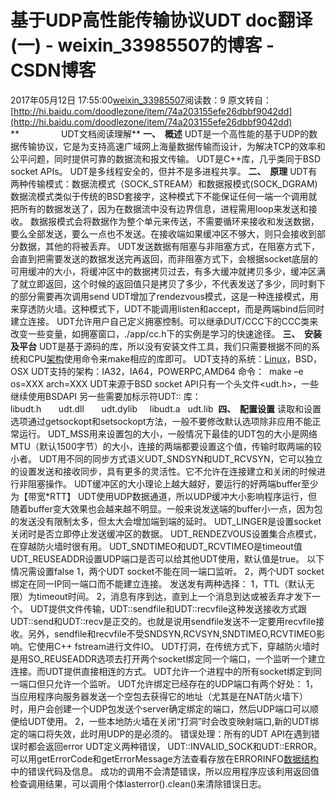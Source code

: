 # 基于UDP高性能传输协议UDT doc翻译(一) - weixin_33985507的博客 - CSDN博客
2017年05月12日 17:55:00[weixin_33985507](https://me.csdn.net/weixin_33985507)阅读数：9
原文转自：[http://hi.baidu.com/doodlezone/item/74a203155efe26dbbf9042dd](http://hi.baidu.com/doodlezone/item/74a203155efe26dbbf9042dd)
**                 UDT文档阅读理解**
**一、  概述**
UDT是一个高性能的基于UDP的数据传输协议，它是为支持高速广域网上海量数据传输而设计，为解决TCP的效率和公平问题，同时提供可靠的数据流和报文传输。
UDT是C++库，几乎类同于BSD socket APIs。
UDT是多线程安全的，但并不是多进程共享。
**二、  原理**
UDT有两种传输模式：数据流模式（SOCK_STREAM）和数据报模式(SOCK_DGRAM)
数据流模式类似于传统的BSD套接字，这种模式下不能保证任何一端一个调用就把所有的数据发送了，因为在数据流中没有边界信息，进程需用loop来发送和接收。
数据报模式会将数据作为整个单元来传送，不需要循环来接收和发送数据，要么全部发送，要么一点也不发送。在接收端如果缓冲区不够大，则只会接收到部分数据，其他的将被丢弃。
UDT发送数据有阻塞与非阻塞方式，在阻塞方式下，会直到把需要发送的数据发送完再返回，而非阻塞方式下，会根据socket底层的可用缓冲的大小，将缓冲区中的数据拷贝过去，有多大缓冲就拷贝多少，缓冲区满了就立即返回，这个时候的返回值只是拷贝了多少，不代表发送了多少，同时剩下的部分需要再次调用send
UDT增加了rendezvous模式，这是一种连接模式，用来穿透防火墙。这种模式下，UDT不能调用listen和accept，而是两端bind后同时建立连接。
UDT允许用户自己定义拥塞控制。可以继承DUT/CCC下的CCC类来改变一些变量，如拥塞窗口，./app/cc.h下的实例是学习的快速途径。
**三、  安装及平台**
UDT是基于源码的库，所以没有安装文件工具，我们只需要根据不同的系统和CPU[架构](http://lib.csdn.net/base/architecture)使用命令来make相应的库即可。
UDT支持的系统：[Linux](http://lib.csdn.net/base/linux)，BSD，OSX
UDT支持的架构：IA32，IA64，POWERPC,AMD64
命令：  make –e os=XXX arch=XXX
UDT来源于BSD socket API只有一个头文件<udt.h>，一些继续使用BSDAPI 另一些需要加标示符UDT::
库：libudt.h       udt.dll       udt.dylib     libudt.a   udt.lib 
**四、  配置设置**
读取和设置选项通过getsockopt和setsockopt方法，一般不要修改默认选项除非应用不能正常运行。
UDT_MSS用来设置包的大小，一般情况下最佳的UDT包的大小是网络MTU（默认1500字节）的大小，连接的两端都要设置这个值，传输时取两端的较小者。
UDT用不同的同步方式语义UDT_SNDSYN和UDT_RCVSYN，它可以独立的设置发送和接收同步，具有更多的灵活性。它不允许在连接建立和关闭的时候进行非阻塞操作。
UDT缓冲区的大小理论上越大越好，要运行的好两端buffer至少为【带宽*RTT】
UDT使用UDP数据通道，所以UDP缓冲大小影响程序运行，但随着buffer变大效果也会越来越不明显。一般来说发送端的buffer小一点，因为包的发送没有限制太多，但太大会增加端到端的延时。
UDT_LINGER是设置socket关闭时是否立即停止发送缓冲区的数据。
UDT_RENDEZVOUS设置集合点模式，在穿越防火墙时很有用。
UDT_SNDTIMEO和UDT_RCVTIMEO是timeout值
UDT_REUSEADDR设置UDP端口是否可以给其他UDT使用，默认值是true。
以下情况需设置false
1，两个UDT socket不能在同一端口监听。
2，两个UDT socket绑定在同一IP同一端口而不能建立连接。
发送发有两种选择：
1，TTL（默认无限）为timeout时间。
2，消息有序到达，直到上一个消息到达或被丢弃才发下一个。
UDT提供文件传输，UDT::sendfile和UDT::recvfile这种发送接收方式跟
UDT::send和UDT::recv是正交的。也就是说用sendfile发送不一定要用recvfile接收。另外，sendfile和recvfile不受SNDSYN,RCVSYN,SNDTIMEO,RCVTIMEO影响。它使用C++ fstream进行文件IO。
UDT打洞，在传统方式下，穿越防火墙时是用SO_REUSEADDR选项去打开两个socket绑定同一个端口，一个监听一个建立连接。而UDT提供直接相连的方式。
UDT允许一个进程中的所有socket绑定到同一端口但只允许一个监听。
UDT允许绑定已经存在的UDP端口有两个好处：
1，当应用程序向服务器发送一个空包去获得它的地址（尤其是在NAT防火墙下）时，用户会创建一个UDP包发送个server确定绑定的端口，然后UDP端口可以顺便给UDT使用。
2，一些本地防火墙在关闭“打洞”时会改变映射端口,新的UDT绑定的端口将失效，此时用UDP的是必须的。
错误处理：所有的UDT API在遇到错误时都会返回error UDT定义两种错误，
UDT::INVALID_SOCK和UDT::ERROR。可以用getErrorCode和getErrorMessage方法查看存放在ERRORINFO[数据结构](http://lib.csdn.net/base/datastructure)中的错误代码及信息。
成功的调用不会清楚错误，所以应用程序应该利用返回值检查调用结果，可以调用个体lasterror().clean()来清除错误日志。 
